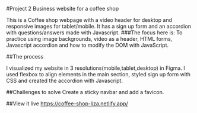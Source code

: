 #Project 2 Business website for a coffee shop

This is a Coffee shop webpage with a video header for desktop and responsive images for tablet/mobile. It has a sign up form and an accordion with questions/answers made with Javascript.
###The focus here is:
To practice using image backgrounds, video as a header, HTML forms, Javascript accordion and how to modify the DOM with JavaScript.

##The process

I visualized my website in 3 resolutions(mobile,tablet,desktop) in Figma.
I used flexbox to align elements in the main section, styled sign up form with CSS and created the accordion with Javascript.

##Challenges to solve
Create a sticky navbar and add a favicon.

##View it live
https://coffee-shop-liza.netlify.app/
